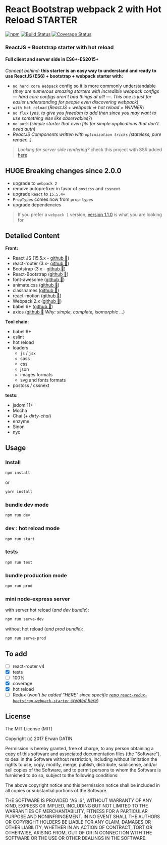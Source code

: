 React Bootstrap webpack 2 with Hot Reload STARTER
==========
[![npm](https://img.shields.io/npm/l/express.svg?maxAge=2592000)](https://github.com/MacKentoch/react-bootstrap-webpack-starter)
[![Build Status](https://travis-ci.org/MacKentoch/react-bootstrap-webpack-starter.svg?branch=master)](https://travis-ci.org/MacKentoch/react-bootstrap-webpack-starter)
[![Coverage Status](https://coveralls.io/repos/github/MacKentoch/react-bootstrap-webpack-starter/badge.svg?branch=master)](https://coveralls.io/github/MacKentoch/react-bootstrap-webpack-starter?branch=master)

### ReactJS + Bootstrap starter with hot reload

#### Full client and server side in ES6+-ES2015+


*Concept behind:* **this starter is an easy way to understand and ready to use ReactJS (ES6) + bootstrap + webpack starter with:**
- `no hard core Webpack` config so it is more commonly understandable (*they are numerous amazing starters with incredible webpack configs — hard core configs aren't bad things at all! —. This one is just for easier understanding for people even discovering webpack*)
- `with hot reload` (*ReactJS + webpack => hot reload = WINNER*)
- `no flux` (*yes, to give you freedom to add then since you may want to use something else like observables?*)
- `no auth` (*simple starter that even fits for simple applications that don't need auth*)
- *ReactJS Components written with `optimization tricks` (stateless, pure render...).*

> *Looking for server side rendering?* check this project with SSR added [here](https://github.com/MacKentoch/react-bootstrap-webpack-ssr-starter#react-bootstrap-with-server-side-rendering-starter)

## HUGE Breaking changes since 2.0.0
- upgrade to `webpack 2`
- remove autoprefixer in favor of `postcss` and `cssnext`
- upgrade `React` to `15.5.4+`
 - `PropTypes` comes now from `prop-types`
- upgrade dependencies


> If you prefer a `webpack 1` version, [version 1.1.0](https://github.com/MacKentoch/react-bootstrap-webpack-starter/tree/v1.1.0) is what you are looking for.

## Detailed Content

**Front:**
- React JS (15.5.x - [github :link:](https://github.com/facebook/react))
- react-router (3.x- [github :link:](https://github.com/reactjs/react-router))
- Bootstrap (3.x - [github :link:](https://github.com/twbs/bootstrap))
- React-Bootstrap ([github :link:](https://github.com/react-bootstrap/react-bootstrap))
- font-awesome ([github :link:](https://github.com/FortAwesome/Font-Awesome))
- animate.css ([github :link:](https://github.com/daneden/animate.css))
- classnames ([github :link:](https://github.com/JedWatson/classnames))
- react-motion ([github :link:](https://github.com/chenglou/react-motion))
- Webpack 2.x ([github :link:](https://github.com/webpack/webpack))
- babel 6+ ([github :link:](https://github.com/babel/babel))
- axios ([github :link:](https://github.com/mzabriskie/axios) *Why: simple, complete, isomorphic ...*)

**Tool chain:**
- babel 6+
- eslint
- hot reload
- loaders
  - `js` / `jsx`
  - sass
  - css
  - json
  - images formats
  - svg and fonts formats
- postcss / cssnext

**tests:**
- jsdom 11+
- Mocha
- Chai (*+ dirty-chai*)
- enzyme
- Sinon
- nyc


## Usage

### Install

```bash
npm install
```
or 

```bash
yarn install
```

### bundle dev mode

```bash
npm run dev
```

### dev : hot reload mode

```bash
npm run start
```

### tests

```bash
npm run test
```

### bundle production mode


```bash
npm run prod
```

### mini node-express server

with server hot reload (*and dev bundle*):
```bash
npm run serve-dev
```

without hot reload (*and prod bundle*):
```bash
npm run serve-prod
```



## To add
- [ ] react-router v4
- [x] tests
 - [ ] 100%
- [x] coverage
- [x] hot reload
- [ ] ~~Redux~~ (*won't be added "HERE" since specific [repo `react-redux-bootstrap-webpack-starter` created here](https://github.com/MacKentoch/react-redux-bootstrap-webpack-starter)*)

## License

The MIT License (MIT)

Copyright (c) 2017 Erwan DATIN

Permission is hereby granted, free of charge, to any person obtaining a copy of this software and associated documentation files (the "Software"), to deal in the Software without restriction, including without limitation the rights to use, copy, modify, merge, publish, distribute, sublicense, and/or sell copies of the Software, and to permit persons to whom the Software is furnished to do so, subject to the following conditions:

The above copyright notice and this permission notice shall be included in all copies or substantial portions of the Software.

THE SOFTWARE IS PROVIDED "AS IS", WITHOUT WARRANTY OF ANY KIND, EXPRESS OR IMPLIED, INCLUDING BUT NOT LIMITED TO THE WARRANTIES OF MERCHANTABILITY, FITNESS FOR A PARTICULAR PURPOSE AND NONINFRINGEMENT. IN NO EVENT SHALL THE AUTHORS OR COPYRIGHT HOLDERS BE LIABLE FOR ANY CLAIM, DAMAGES OR OTHER LIABILITY, WHETHER IN AN ACTION OF CONTRACT, TORT OR OTHERWISE, ARISING FROM, OUT OF OR IN CONNECTION WITH THE SOFTWARE OR THE USE OR OTHER DEALINGS IN THE SOFTWARE.
